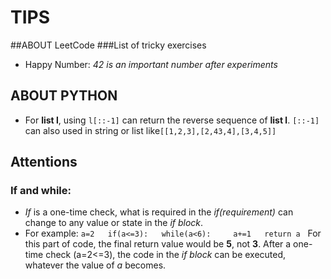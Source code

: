 # TIPS

##ABOUT LeetCode
###List of tricky exercises
- Happy Number: *42 is an important number after experiments*

## ABOUT PYTHON
- For **list l**, using `l[::-1]` can return the reverse sequence of **list l**. `[::-1]` can also used in string or list like`[[1,2,3],[2,43,4],[3,4,5]]`


## Attentions
### If and while:
- *If* is a one-time check, what is required in the *if(requirement)* can change to any value or state in the *if block*.
- For example:
`a=2  
 if(a<=3):  
   while(a<6):  
     a+=1  
 return a`  
For this part of code, the final return value would be **5**, not **3**.
After a one-time check (a=2\<=3), the code in the *if block* can be executed, whatever the value of *a* becomes.
